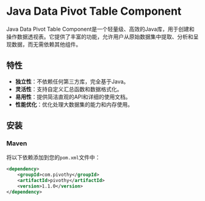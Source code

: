 # Java Data Pivot Table Component

Java Data Pivot Table Component是一个轻量级、高效的Java库，用于创建和操作数据透视表。它提供了丰富的功能，允许用户从原始数据集中提取、分析和呈现数据，而无需依赖其他组件。

## 特性

- **独立性**：不依赖任何第三方库，完全基于Java。
- **灵活性**：支持自定义汇总函数和数据格式化。
- **易用性**：提供简洁直观的API和详细的使用文档。
- **性能优化**：优化处理大数据集的能力和内存使用。

## 安装

### Maven
将以下依赖添加到您的`pom.xml`文件中：
```xml
<dependency>
    <groupId>com.pivothy</groupId>
    <artifactId>pivothy</artifactId>
    <version>1.1.0</version>
</dependency>


